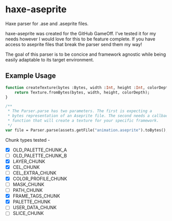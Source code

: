 # haxe-aseprite
Haxe parser for .ase and .aseprite files.

haxe-aseprite was created for the GitHub GameOff. I've tested it for my needs however I would love for this to be feature complete. If you have access to aseprite files that break the parser send them my way!

The goal of this parser is to be concice and framework agnostic while being easily adaptable to its target environment.

## Example Usage
```haxe
function createTexture(bytes :Bytes, width :Int, height :Int, colorDepth :ColorDepth) {
    return Texture.fromBytes(bytes, width, height, colorDepth);
}

/**
 * The Parser.parse has two parameters. The first is expecting a 
 * bytes representation of an Aseprite file. The second needs a callback
 * function that will create a texture for your specific framework.
 */
var file = Parser.parse(assets.getFile("animation.aseprite").toBytes(), createTexture);
```

Chunk types tested -

- [x] OLD_PALETTE_CHUNK_A
- [ ] OLD_PALETTE_CHUNK_B
- [x] LAYER_CHUNK
- [x] CEL_CHUNK
- [ ] CEL_EXTRA_CHUNK
- [x] COLOR_PROFILE_CHUNK
- [ ] MASK_CHUNK
- [ ] PATH_CHUNK
- [x] FRAME_TAGS_CHUNK
- [x] PALETTE_CHUNK
- [ ] USER_DATA_CHUNK
- [ ] SLICE_CHUNK
